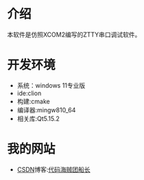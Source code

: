 # 介绍
本软件是仿照XCOM2编写的ZTTY串口调试软件。

# 开发环境
- 系统：windows 11专业版
- ide:clion
- 构建:cmake
- 编译器:mingw810_64
- 相关库:Qt5.15.2

# 我的网站
- [CSDN](zheaven.blog.csdn.net)博客:[代码海贼团船长](zheaven.blog.csdn.net)

